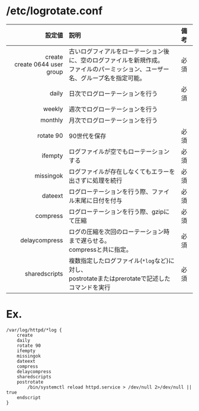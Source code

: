 # /etc/logrotate.conf

|設定値|説明|備考|
|--:|:--|:--|
|create<br>create 0644 user group|古いログフィアルをローテーション後に、空のログファイルを新規作成。<br>ファイルのパーミッション、ユーザー名、グループ名を指定可能。|必須|
|daily|日次でログローテーションを行う|必須|
|weekly|週次でログローテーションを行う||
|monthly|月次でログローテーションを行う||
|rotate 90|90世代を保存|必須|
|ifempty|ログファイルが空でもローテーションする|必須|
|missingok|ログファイルが存在しなくてもエラーを出さずに処理を続行|必須|
|dateext|ログローテーションを行う際、ファイル末尾に日付を付与|必須|
|compress|ログローテーションを行う際、gzipにて圧縮|必須|
|delaycompress|ログの圧縮を次回のローテーション時まで遅らせる。<br>compressと共に指定。|必須|
|sharedscripts|複数指定したログファイル(`*log`など)に対し、<br>postrotateまたはprerotateで記述したコマンドを実行|必須|

# Ex.

    /var/log/httpd/*log {
        create
        daily
        rotate 90
        ifempty
        missingok
        dateext
        compress
        delaycompress
        sharedscripts
        postrotate
            /bin/systemctl reload httpd.service > /dev/null 2>/dev/null || true
        endscript
    }



